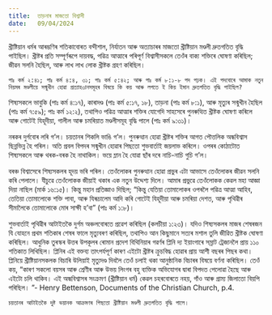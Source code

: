 ```yaml
---
title:  তাড়নাৰ মাজতো বিশ্বাসী
date:   09/04/2024
---
```


খ্ৰীষ্টিয়ান ধৰ্মৰ আৰম্ভণিৰ শতিকাবোৰত বন্দীশাল, নিৰ্যাতন আৰু অত্যাচাৰৰ মাজতো খ্ৰীষ্টিয়ান মণ্ডলী দ্ৰুতগতিত বৃদ্ধি পাইছিল। খ্ৰীষ্টৰ প্ৰতি সম্পূৰ্ণৰূপে দায়বদ্ধ, পৱিত্ৰ আত্মাৰে পৰিপূৰ্ণ বিশ্বাসীসকলে তেওঁৰ বাক্য শক্তিৰে ঘোষণা কৰিছিল; জীৱন সলনি হৈছিল, আৰু লাখ লাখ লোক খ্ৰীষ্টক গ্ৰহণ কৰিছিল।

`পাঃ কৰ্ম ২:৪১; পাঃ কৰ্ম ৪:৪, ৩১; পাঃ কৰ্ম ৫:৪২; আৰু পাঃ কৰ্ম ৮:১-৮ পদ পঢ়ক। এই পদবোৰে আমাক নতুন নিয়মৰ মণ্ডলীয়ে সন্মুখীন হোৱা প্ৰত্যাহ৩ানসমূহৰ বিষয়ে কি কয় আৰু লগতে ই কিয় ইমান দ্ৰুতগতিত বৃদ্ধি পাইছিল?`

শিষ্যসকলে ভাবুকি (পাঃ কৰ্ম ৪:১৭), কাৰাদণ্ড (পাঃ কৰ্ম ৫:১৭, ১৮), তাড়না (পাঃ কৰ্ম ৮:১), আৰু মৃত্যুৰ সন্মুখীন হৈছিল (পাঃ কৰ্ম ৭:৫৯); পাঃ কৰ্ম ১২:২), তথাপিও পৱিত্ৰ আত্মাৰ শক্তিৰ যোগেদি সাহসেৰে পুনৰুত্থিত খ্ৰীষ্টক ঘোষণা কৰিলে আৰু গোটেই যিহূদীয়া, গালীল আৰু চমৰিয়াত মণ্ডলীসমূহ বৃদ্ধি পালে (পাঃ কৰ্ম ৯:৩১)।

নৰকৰ দুৰ্গবোৰ লৰি গ’ল। চয়তানৰ শিকলি ভাঙি গ’ল। পুনৰুত্থান হোৱা খ্ৰীষ্টৰ শক্তিৰ আগত পৌত্তলিক অন্ধবিশ্বাস ছিন্নভিন্ন হৈ পৰিল। অতি প্ৰবল বিপদৰ সন্মুখীন হোৱাৰ পিছতো শুভবাৰ্তাই জয়লাভ কৰিলে। ওপৰৰ কোঠাটোত শিষ্যসকলে আৰু থৰক-বৰক হৈ নাথাকিল। ভয়ে ম্লান হৈ যোৱা ছাঁৰ দৰে নাচি-নাচি গুচি গ’ল।

বৰঞ্চ বিশ্বাসেৰে শিষ্যসকলৰ হূদয় ভৰি পৰিল। তেওঁলোকৰ পুনৰুত্থান হোৱা প্ৰভুৰ এটা আভাসে তেওঁলোকৰ জীৱন সলনি কৰি পেলালে। যীচুৱে তেওঁলোকক জীয়াই থকাৰ এক নতুন উদ্দেশ্য দিলে। আমাৰ প্ৰভুৱে তেওঁলোকক কেৱল মহা আজ্ঞা দিয়া নাছিল (মাৰ্ক ১৬:১৫)। কিন্তু মহান প্ৰতিজ্ঞাও দিছিল; “কিন্তু যেতিয়া তোমালোকৰ ওপৰলৈ পৱিত্ৰ আত্মা আহিব, তেতিয়া তোমালোকে শক্তি পাবা, আৰু যিৰূচালেম আদি কৰি গোটেই যিহূদীয়া আৰু চমৰিয়া দেশত, আৰু পৃথিৱীৰ সীমালৈকে তোমালোকে মোৰ সাক্ষী হ’বা” (পাঃ কৰ্ম ১:৮)।

শুভবাৰ্তাই পৃথিৱীৰ আটাইতকৈ দুৰ্গম অঞ্চলবোৰতে প্ৰৱেশ কৰিছিল (কলচীয়া ১:২৩)। যদিও শিষ্যসকলৰ মাজৰ শেষৰজন যি যোহনে প্ৰথম শতিকাৰ শেষৰ ফালে মৃত্যুবৰণ কৰিছিল, তথাপিও আন কিছুমানে সত্যৰ মশাল তুলি জীৱিত খ্ৰীষ্টক ঘোষণা কৰিছিল। আধুনিক তুৰস্কৰ উত্তৰ উপকূলৰ ৰোমান প্ৰদেশ বিথিনিয়াৰ গৱৰ্ণৰ প্লিনি দ্য ইয়াংগাৰে সম্ৰাট ট্ৰেজানলৈ প্ৰায় ১১০ শতিকাত লিখিছিল। প্লিনিৰ এই বক্তব্য তাৎপৰ্যপূৰ্ণ কাৰণ এইটো খ্ৰীষ্টৰ ক্ৰুচবিদ্ধ হোৱাৰ প্ৰায় আশী বছৰৰ পিছৰ কথা। প্লিনিয়ে খ্ৰীষ্টিয়ানসকলক বিচাৰি উলিয়াই মৃত্যুদণ্ড দিবলৈ তেওঁ চলাই থকা আনুষ্ঠানিক বিচাৰৰ বিষয়ে বৰ্ণনা কৰিছিল। তেওঁ কয়, “কাৰণ সকলো বয়সৰ আৰু শ্ৰেণীৰ আৰু উভয় লিংগৰ বহু ব্যক্তিক অভিযোগৰ দ্বাৰা বিপদত পেলোৱা হৈছে আৰু এইটো চলি থাকিব। এই অন্ধবিশ্বাসৰ সংক্ৰমণ (খ্ৰীষ্টিয়ান ধৰ্ম) কেৱল চহৰবোৰতে নহয়, গাঁও আৰু গ্ৰাম্য জিলাতো বিয়পি পৰিছিল। ”- Henry Bettenson, Documents of the Christian Church, p.4.

`চয়তানৰ আটাইতকৈ দুষ্ট ভয়ানক আক্ৰমণৰ পিছতো খ্ৰীষ্টিয়ান মণ্ডলী দ্ৰুতগতিত বৃদ্ধি পালে।`